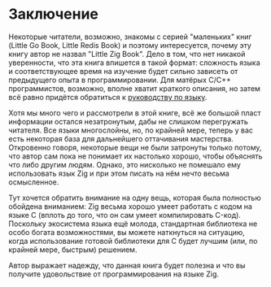 
# Заключение

Некоторые читатели, возможно, знакомы с серией "маленьких" книг (Little
Go Book, Little Redis Book) и поэтому интересуется, почему эту книгу
автор не назвал "Little Zig Book". Дело в том, что нет никакой
уверенности, что эта книга впишется в такой формат: сложность языка и
соответствующее время на изучение будет сильно зависеть от предыдущего
опыта в программировании. Для матёрых C/C++ программистов, возможно,
вполне хватит краткого описания, но затем всё равно придётся обратиться к
[руководству по языку](https://ziglang.org/documentation/master/).

Хотя мы много чего и рассмотрели в этой книге, всё же большой пласт
информации остался незатронутым, дабы не слишком перегружать читателя.
Все языки многослойны, но, по крайней мере, теперь у вас есть некоторая
база для дальнейшего оттачивания мастерства. Откровенно говоря, некоторые
вещи не были затронуты только потому, что автор сам пока не понимает их
настолько хорошо, чтобы объяснять что либо другим людям. Однако, это
нисколько не помешало ему использовать язык Zig и при этом писать на нём 
нечто весьма осмысленное.

Тут хочется обратить внимание на одну вещь, которая была полностью
обойдена вниманием: Zig весьма хорошо умеет работать с кодом на языке C
(вплоть до того, что он сам умеет компилировать C-код). Поскольку
экосистема языка ещё молода, стандартная библиотека не особо богата
возможностями, вы можете наткнуться на ситуацию, когда использование
готовой библиотеки для С будет лучшим (или, по крайней мере, быстрым)
решением.

Автор выражает надежду, что данная книга будет полезна и что вы получите
удовольствие от программирования на языке Zig.
